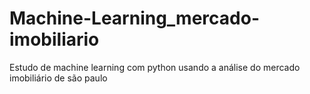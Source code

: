 # Machine-Learning_mercado-imobiliario
 Estudo de machine learning com python usando a análise do mercado imobiliário de são paulo
